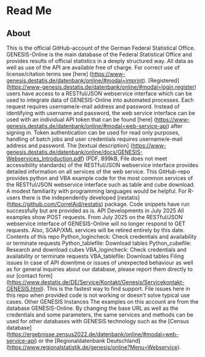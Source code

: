 # Read Me
## About
This is the official GitHub-account of the German Federal Statistical Office. GENESIS-Online is the main database of the Federal Statistical Office and provides results of official statistics in a deeply structured way. All data as well as use of the API are available free of charge. For correct use of license/citation terms see [here] (https://www-genesis.destatis.de/datenbank/online/#modal=imprint).
[Registered] (https://www-genesis.destatis.de/datenbank/online/#modal=login,register) users have access to a RESTful/JSON webservice interface which can be used to integrate data of GENESIS-Online into automated processes. Each request requires username/e-mail address and password. Instead of identifying with username and password, the web service interface can be used with an individual API token that can be found [here] (https://www-genesis.destatis.de/datenbank/online/#modal=web-service-api) after signing in. Token authentication can be used for read only purposes, handling of batch jobs and user credentials requires username/e-mail address and password.
The [textual description] (https://www-genesis.destatis.de/datenbank/online/docs/GENESIS-Webservices_Introduction.pdf) (PDF, 899kB, File does not meet accessibility standards) of the RESTful/JSON webservice interface provides detailed information on all services of the web service.
This GitHub-repo provides python and VBA example code for the most common services of the RESTful/JSON webservice interface such as table and cube download. A modest familiarity with programming languages would be helpful. For R-users there is the independently developed [restatis] (https://github.com/CorrelAid/restatis) package. Code snippets have run successfully but are provided as is.
API Developments in July 2025
All examples show POST requests. From July 2025 on the RESTful/JSON webservice interface of GENESIS-Online will no longer respond to GET requests. Also, SOAP/XML services will be retired entirely by this date.
Contents of this repo
Python_logincheck: Check credentials and availability or terminate requests
Python_tablefile: Download tables
Python_cubefile: Research and download cubes
VBA_logincheck: Check credentials and availability or terminate requests
VBA_tablefile: Download tables
Filing issues
In case of API downtime or issues of unexpected behaviour as well as for general inquiries about our database, please report them directly to our [contact form] (https://www.destatis.de/DE/Service/Kontakt/Genesis/Servicekontakt-GENESIS.html). This is the fastest way to find support. 
File issues here in this repo when provided code is not working or doesn’t solve typical use cases. 
Other GENESIS Instances
The examples on this account are from the database GENESIS-Online. By changing the base URL as well as the credentials and some parameters, the same services and methods can be used for other databases with GENESIS technology such as the [Census database] (https://ergebnisse.zensus2022.de/datenbank/online/#modal=web-service-api) or the [Regionaldatenbank Deutschland] (https://www.regionalstatistik.de/genesis/online?Menu=Webservice).
